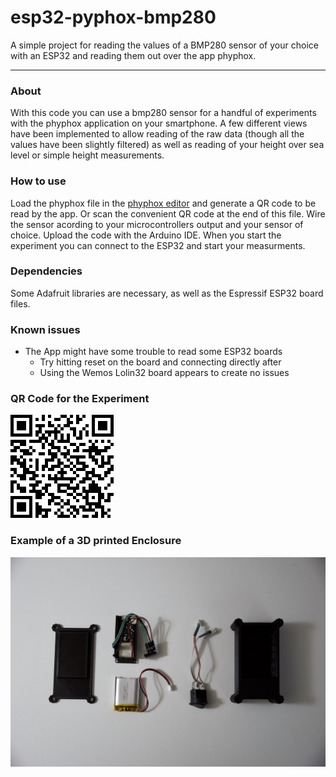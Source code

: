 # esp32-pyphox-bmp280
A simple project for reading the values of a BMP280 sensor of your choice with an ESP32 and reading them out over the app phyphox.
___
### About
With this code you can use a bmp280 sensor for a handful of experiments with the phyphox application on your smartphone.
A few different views have been implemented to allow reading of the raw data (though all the values have been slightly filtered) as well as reading of your height over sea level or simple height measurements.
### How to use
Load the phyphox file in the [phyphox editor](https://phyphox.org/editor/) and generate a QR code to be read by the app. Or scan the convenient QR code at the end of this file.
Wire the sensor acording to your microcontrollers output and your sensor of choice.
Upload the code with the Arduino IDE.
When you start the experiment you can connect to the ESP32 and start your measurments.
### Dependencies
Some Adafruit libraries are necessary, as well as the Espressif ESP32 board files.
### Known issues
- The App might have some trouble to read some ESP32 boards
  - Try hitting reset on the board and connecting directly after
  - Using the Wemos Lolin32 board appears to create no issues

### QR Code for the Experiment
![Online QR code for the experiment](https://raw.githubusercontent.com/dont-ask-why/esp32-pyphox-bmp280/main/QR_Code.png)

### Example of a 3D printed Enclosure
![Mobile Sensor System](https://raw.githubusercontent.com/dont-ask-why/esp32-pyphox-bmp280/main/MobileSensorSystem.jpg)
